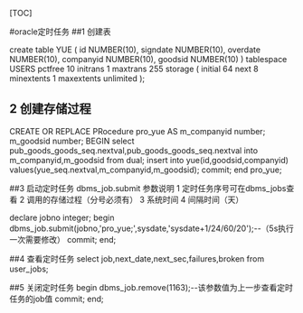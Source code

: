 [TOC]

#oracle定时任务
##1 创建表

  create table YUE
  (
    id        NUMBER(10),
    signdate  NUMBER(10),
    overdate  NUMBER(10),
    companyid NUMBER(10),
    goodsid   NUMBER(10)
  )
  tablespace USERS
    pctfree 10
    initrans 1
    maxtrans 255
    storage
    (
      initial 64
      next 8
      minextents 1
      maxextents unlimited
    );
  
## 2 创建存储过程

  CREATE OR REPLACE PRocedure pro_yue
  AS
  m_companyid  number;
  m_goodsid number;
  BEGIN
  select pub_goods_goods_seq.nextval,pub_goods_goods_seq.nextval into m_companyid,m_goodsid
  from dual;
  insert into yue(id,goodsid,companyid) values(yue_seq.nextval,m_companyid,m_goodsid);
  commit;
  end pro_yue;

##3 启动定时任务 
dbms_job.submit 参数说明 1 定时任务序号可在dbms_jobs查看 2 调用的存储过程（分号必须有） 3 系统时间 4 间隔时间（天）

  declare jobno integer;
  begin
  dbms_job.submit(jobno,'pro_yue;',sysdate,'sysdate+1/24/60/20');--（5s执行一次需要修改）
  commit;
  end;  

##4 查看定时任务
  select job,next_date,next_sec,failures,broken from user_jobs;

##5 关闭定时任务
  begin
  dbms_job.remove(1163);--该参数值为上一步查看定时任务的job值
  commit;
  end;
  
